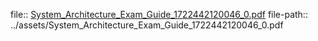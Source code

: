 file:: [System_Architecture_Exam_Guide_1722442120046_0.pdf](../assets/System_Architecture_Exam_Guide_1722442120046_0.pdf)
file-path:: ../assets/System_Architecture_Exam_Guide_1722442120046_0.pdf

